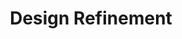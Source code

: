 ---
layout: page
title: Design Refinement
show_sidebar: false
menubar: design_refinement_menu
permalink: /design-refinement-phase/design-refinement/
---
